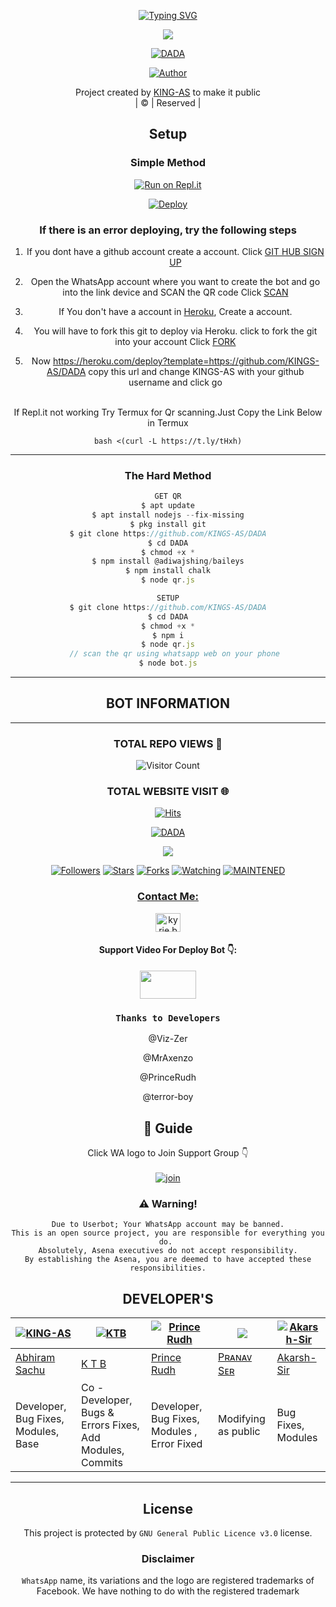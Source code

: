 <div align="center">

[![Typing SVG](https://readme-typing-svg.herokuapp.com?color=%23000BF7&lines=%F0%9D%99%92%F0%9D%99%80%F0%9D%99%87%F0%9D%98%BE%F0%9D%99%8A%F0%9D%99%88%F0%9D%99%80+%F0%9D%99%8F%F0%9D%99%8A+%F0%9D%98%BF%F0%9D%98%BC%F0%9D%98%BF%F0%9D%98%BC+%F0%9D%98%BD%F0%9D%99%82%F0%9D%99%88+%F0%9D%98%BD%F0%9D%99%8A%F0%9D%99%8F;%F0%9D%98%BE%F0%9D%99%8D%F0%9D%99%80%F0%9D%98%BC%F0%9D%99%8F%F0%9D%99%80+%F0%9D%98%BD%F0%9D%99%94+%F0%9D%98%BC%F0%9D%98%BD%F0%9D%99%83%F0%9D%99%84%F0%9D%99%8D%F0%9D%98%BC%F0%9D%99%88+%F0%9D%99%8E%F0%9D%98%BC%F0%9D%98%BE%F0%9D%99%83%F0%9D%99%90;%F0%9D%99%8F%F0%9D%99%83%F0%9D%98%BC%F0%9D%99%89%F0%9D%99%86%F0%9D%99%8E+%F0%9D%99%8F%F0%9D%99%8A+%F0%9D%99%88%F0%9D%99%94+%F0%9D%98%BF%F0%9D%99%80%F0%9D%99%91%F0%9D%99%80%F0%9D%99%87%F0%9D%99%8A%F0%9D%99%8B%F0%9D%99%80%F0%9D%99%8D%F0%9D%99%8E;%F0%9D%99%8B%F0%9D%99%8D%F0%9D%99%84%F0%9D%99%89%F0%9D%98%BE%F0%9D%99%80+%F0%9D%99%8D%F0%9D%99%90%F0%9D%98%BF%F0%9D%99%83+%F0%9D%98%BC%F0%9D%99%89%F0%9D%98%BF+%F0%9D%99%8F%F0%9D%99%80%F0%9D%99%8D%F0%9D%99%8D%F0%9D%99%8A%F0%9D%99%8D+%F0%9D%98%BD%F0%9D%99%8A%F0%9D%99%94+%F0%9D%98%BC%F0%9D%99%89%F0%9D%98%BF;%F0%9D%99%91%F0%9D%99%84%F0%9D%99%95+%F0%9D%99%95%F0%9D%99%80%F0%9D%99%8D++%F0%9D%98%BC%F0%9D%99%89%F0%9D%98%BF+%F0%9D%99%88%F0%9D%99%8D+%F0%9D%98%BC%F0%9D%99%93%F0%9D%99%80%F0%9D%99%89%F0%9D%99%95%F0%9D%99%8A)](https://github.com/KINGS-AS/DADA)

 </a>
</p>
<div align="center">
  <a href="https://bit.ly/3lC8I7t"><img src="DADAGIF.gif" >
     <p align="center">
<a href="#"><img title="DADA" src="https://img.shields.io/badge/DADA-green?colorA=%23ff0000&colorB=%23017e40&style=for-the-badge"></a>
</p>
  <p align="center">
<a href="https://github.com/KINGS-AS"><img title="Author" src="https://img.shields.io/badge/Author-KINGS-AS/DADA?color=blue&style=for-the-badge&logo=whatsapp"></a>
</p>
</div>
<p align="center">
Project created by <a href="https://github.com/KINGS-AS">KING-AS</a> to make it public
    <br>
       | © |
        Reserved |
    <br> 
</p>

## Setup
<div align="center">

  ### Simple Method
  
[![Run on Repl.it](https://repl.it/badge/github/quiec/whatsAlfa)](https://replit.com/@KINGS-AS/DADA-QR)

[![Deploy](https://www.herokucdn.com/deploy/button.svg)](https://heroku.com/deploy?template=https://github.com/KINGS-AS/DADA)
     </div>

  ### If there is an error deploying, try the following steps
  
1. If you dont have a github account create a account. Click [GIT HUB SIGN UP](https://github.com/signup/)

2. Open the WhatsApp account where you want to create the bot and go into the link device and SCAN the QR code Click [SCAN](https://replit.com/@KINGS-AS/DADA)
 
3. If You don't have a account in [Heroku](https://signup.heroku.com/), Create a account.

4. You will have to fork this git to deploy via Heroku.
  click to fork the git into your account
 Click [FORK](https://github.com/KINGS-AS/DADA/fork)

5. Now https://heroku.com/deploy?template=https://github.com/KINGS-AS/DADA copy this url and change KINGS-AS with your github username and click go<br>

<br>
If Repl.it not working Try Termux for Qr scanning.Just Copy the Link Below in Termux

```
bash <(curl -L https://t.ly/tHxh)
```

-----

### The Hard Method
```js
GET QR
$ apt update
$ apt install nodejs --fix-missing
$ pkg install git
$ git clone https://github.com/KINGS-AS/DADA
$ cd DADA
$ chmod +x *
$ npm install @adiwajshing/baileys
$ npm install chalk
$ node qr.js
```
      
```js
SETUP
$ git clone https://github.com/KINGS-AS/DADA
$ cd DADA
$ chmod +x *
$ npm i
$ node qr.js
   // scan the qr using whatsapp web on your phone
$ node bot.js
```

----

## BOT INFORMATION

------


  ### TOTAL REPO VIEWS 🔮

![Visitor Count](https://profile-counter.glitch.me/KINGS-AS/count.svg)
  
### TOTAL WEBSITE VISIT 🌐
  [![Hits](https://hits.seeyoufarm.com/api/count/incr/badge.svg?url=https://rdx-whtsapp-bot-website.yolasite.com/&count_bg=%2379C83D&title_bg=%23030303&icon=webauthn.svg&icon_color=%23FFFAFA&title=WEBSITE+VISITORS&edge_flat=false)](https://rdx-whtsapp-bot-website.yolasite.com/)


[![DADA](https://readme-typing-svg.herokuapp.com?font=&color=%23001FF7&vCenter=true&multiline=true&height=80&lines=DADA+BGM+BOT+REPO;Thanks+To+All)](NOTHING)


  <p align="center">
  <a href="httsp://github.com/KINGS-AS/DADA">
    <img src="https://img.shields.io/github/repo-size/KINGS-AS/DADA?color=green&label=Repo%20total%20size&style=plastic">
<p align="center">
<a href="https://github.com/KINGS-AS/followers"><img title="Followers" src="https://img.shields.io/github/followers/KINGS-AS?color=blue&style=flat-square"></a>
<a href="https://github.com/KINGS-AS/DADA/stargazers/"><img title="Stars" src="https://img.shields.io/github/stars/KINGS-AS/DADA?color=blue&style=flat-square"></a>
<a href="https://github.com/KINGS-AS/DADA/network/members"><img title="Forks" src="https://img.shields.io/github/forks/KINGS-AS/DADA?color=blue&style=flat-square"></a>
<a href="https://github.com/KINGS-AS/DADA/watchers"><img title="Watching" src="https://img.shields.io/github/watchers/KINGS-AS/DADA?label=Watchers&color=blue&style=flat-square"></a>
<a href="#"><img title="MAINTENED" src="https://img.shields.io/badge/UNMAINTENED-YES-blue.svg"</a>
</p>
<h3 align="center">Contact Me:</h3>
<p align="center">
<a href="https://instagram.com/king_as__ofc" target="blank"><img align="center" src="https://cdn.jsdelivr.net/npm/simple-icons@3.0.1/icons/instagram.svg" alt="kyrie.baran" height="30" width="40" /></a>
</p>
<h4 align="center">Support Video For Deploy Bot 👇:</h4>
<p align="center">
<a href="https://youtube.com/c/PrinceRudh" target="blank"><img align="center" src="https://upload.wikimedia.org/wikipedia/commons/thumb/e/e1/Logo_of_YouTube_%282015-2017%29.svg/1200px-Logo_of_YouTube_%282015-2017%29.svg.png" height="45" width="90" /></a>
</p>

### ```Thanks to Developers```

@Viz-Zer

@MrAxenzo

@PrinceRudh

@terror-boy

## 📢 Guide
Click WA logo to Join Support Group 👇
    <br>
<br>
  [![join](https://github.com/Alien-alfa/PublicBot/blob/main/wlogo.svg.png)](https://chat.whatsapp.com/GQKFAsYW10VCJqP0pRs4gb)
  <div align="center">
       
  </div>
  


### ⚠️ Warning! 
```
Due to Userbot; Your WhatsApp account may be banned.
This is an open source project, you are responsible for everything you do. 
Absolutely, Asena executives do not accept responsibility.
By establishing the Asena, you are deemed to have accepted these responsibilities.
```

## DEVELOPER'S

 <div align="center">
    
 [![KING-AS](https://github.com/KINGS-AS.png?size=100)](https://king-as.github.io)| [![KTB](https://imgur.com/lgvPieA.png?size=100)](https://terror-boy.github.io)  |  [![Prince Rudh](https://github.com/PrinceRudh.png?size=100)](https://github.com/PrinceRudh) | [![](https://github.com/Viz-Zer.png?size=100)](https://github.com/Viz-Zer) | [![Akarsh-Sir](https://github.com/MrAxenzo.png?size=100)](https://github.com/MrAxenzo) 
----|----|----|----|----
[Abhiram Sachu](https://github.com/KINGS-AS) | [ K T B ](https://github.com/terror-boy) | [Prince Rudh](https://github.com/PrinceRudh) | [Pʀᴀɴᴀᴠ Sᴇʀ](https://github.com/Viz-Zer) | [Akarsh-Sir](https://github.com/MrAxenzo) 
Developer, Bug Fixes, Modules, Base |  Co -Developer, Bugs & Errors Fixes, Add Modules, Commits | Developer, Bug Fixes, Modules , Error Fixed | Modifying  as   public | Bug Fixes, Modules
  </div>
    
-----------

    


## License
This project is protected by `GNU General Public Licence v3.0` license.

### Disclaimer
`WhatsApp` name, its variations and the logo are registered trademarks of Facebook. We have nothing to do with the registered trademark

